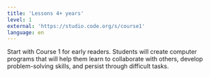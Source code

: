 ```yaml
---
title: 'Lessons 4+ years'
level: 1
external: 'https://studio.code.org/s/course1'
language: en
---
```


Start with Course 1 for early readers. Students will create computer 
programs that will help them learn to collaborate with others, develop 
problem-solving skills, and persist through difficult tasks. 
